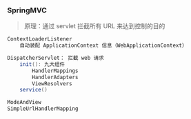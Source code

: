 ### SpringMVC
> 原理：通过 servlet 拦截所有 URL 来达到控制的目的

```java
ContextLoaderListener
	自动装配 ApplicationContext 信息（WebApplicationContext）

DispatcherServlet： 拦截 web 请求
	init(): 九大组件
		HandlerMappings
		HandlerAdapters
		ViewResolvers
	service()

ModeAndView
SimpleUrlHandlerMapping
```
